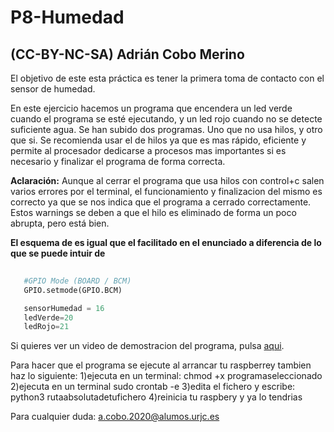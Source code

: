 # P8-Humedad

## (CC-BY-NC-SA) Adrián Cobo Merino

El objetivo de este esta práctica es tener la primera toma de contacto con el sensor de humedad.

En este ejercicio hacemos un programa que encendera un led verde cuando el programa se esté ejecutando, y un led rojo cuando no se detecte
suficiente agua. Se han subido dos programas. Uno que no usa hilos, y otro que si. Se recomienda usar el de hilos ya que es mas rápido,
eficiente y permite al procesador dedicarse a procesos mas importantes si es necesario y finalizar el programa de forma correcta.

**Aclaración:**
Aunque al cerrar el programa que usa hilos con control+c salen varios errores por el terminal, el funcionamiento y finalizacion del mismo
es correcto ya que se nos indica que el programa a cerrado correctamente. Estos warnings se deben a que el hilo es eliminado de forma
un poco abrupta, pero está bien.

**El esquema de es igual que el facilitado en el enunciado a diferencia de lo que se puede intuir de**

```python
   
   #GPIO Mode (BOARD / BCM)
   GPIO.setmode(GPIO.BCM)

   sensorHumedad = 16
   ledVerde=20
   ledRojo=21
```

Si quieres ver un video de demostracion del programa, pulsa [aqui](https://drive.google.com/file/d/1CtN3hMUaAqXXbgcD6rmA94BVnNn1w9FZ/view?usp=sharing).

Para hacer que el programa se ejecute al arrancar tu raspberrey tambien haz lo siguiente:
1)ejecuta en un terminal: chmod +x programaseleccionado
2)ejecuta en un terminal sudo crontab -e
3)edita el fichero y escribe: python3 rutaabsolutadetufichero
4)reinicia tu raspbery y ya lo tendrias

Para cualquier duda: <a.cobo.2020@alumos.urjc.es>
